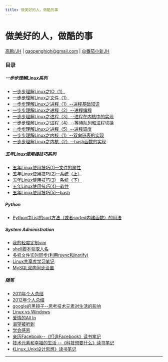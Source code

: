 ```yaml
---
title: 做美好的人，做酷的事
---
```


<head>
<link rel='stylesheet' href='/style/github2.css'/>
</head>

做美好的人，做酷的事
==================

[高鹏/JH](http://gaopenghigh.github.com) | 
<gaopenghigh@gmail.com> | 
[@番茄小新JH](http://weibo.com/jh27)

### 目录

##### 一步步理解Linux系列

* [一步步理解Linux之IO（1）](posts/understanding_linux_step_by_step_IO_1_basic.html)
* [一步步理解Linux之文件（1）](posts/understanding_linux_step_by_step_file_1.html)
* [一步步理解Linux之进程（1）--进程基础知识](posts/understanding_linux_step_by_step_process_1_basic.html)
* [一步步理解Linux之进程（2）--进程编程](posts/understanding_linux_step_by_step_process_2_process_programming.html)
* [一步步理解Linux之进程（3）--进程在内核中的实现](posts/understanding_linux_step_by_step_process_3_process_in_kernel.html)
* [一步步理解Linux之进程（4）--等待队列和进程切换](posts/understanding_linux_step_by_step_process_4_wait_queue_and_process_switch.html)
* [一步步理解Linux之进程（5）--进程调度](posts/understanding_linux_step_by_step_process_5_schedule.html)
* [一步步理解Linux之内核（1）--双向链表的实现](posts/understanding_linux_step_by_step_kernel_1_list.html)
* [一步步理解Linux之内核（2）--hash函数的实现](posts/understanding_linux_step_by_step_kernel_2_hash.html)

##### 五年Linux使用接技巧系列

* [五年Linux使用技巧(1)--文件的属性](posts/5_year_linux_tips_1_file.html)
* [五年Linux使用技巧(2)--系统（上）](posts/5_year_linux_tips_2_system_1.html)
* [五年Linux使用技巧(3)--系统（下）](posts/5_year_linux_tips_3_system_2.html)
* [五年Linux使用技巧(4)--软件](posts/5_year_linux_tips_4_software.html)
* [五年Linux使用技巧(5)--bash](posts/5_year_linux_tips_5_bash.html)

##### Python

* [Python中List的sort方法（或者sorted内建函数）的用法](posts/python_list_sort.html)

##### System Administration

* [我的轻度定制vim](posts/vim.html)
* [shell脚本获取人名](posts/get_name_script.html)
* [多机文件实时同步(利用rsync和inotify)](posts/inotifyrsync.html)
* [Linux共享库学习笔记](posts/linux_ld.html)
* [MySQL双向同步设置](mysql_duble_replicate.html)

##### 随笔
* [2011年个人总结](posts/personal_review_of_2011.html)
* [2012年个人总结](posts/personal_review_of_2012.html)
* [google的黑镜子--思考技术元素对生活的影响](posts/black_mirror_of_google_technium_and_life.html)
* [Linux vs Windows](posts/linux_vs_windows.html)
* [爱情的All In](posts/all_in_for_love.html)
* [渴望被听到](posts/require_to_be_followed.html)
* [学会感恩](posts/learning_thanksgiving.html)
* [亲历Facebook--《打造Facebook》读书笔记](posts/book_facebook.html)
* [技术元素和幸福的生活 --《科技想要什么》读书笔记](posts/book_what_technology_wants.html)
* [《Linux_Unix设计思想》读书笔记](posts/book_linux_unix_philosophy.html)

----

<div id="disqus_thread"></div>
<script type="text/javascript">
/* * * CONFIGURATION VARIABLES: EDIT BEFORE PASTING INTO YOUR WEBPAGE * * */
    var disqus_shortname = 'gaopenghigh'; // required: replace example with your forum shortname

    /* * * DON'T EDIT BELOW THIS LINE * * */
    (function() {
        var dsq = document.createElement('script'); dsq.type = 'text/javascript'; dsq.async = true;
        dsq.src = '//' + disqus_shortname + '.disqus.com/embed.js';
        (document.getElementsByTagName('head')[0] || document.getElementsByTagName('body')[0]).appendChild(dsq);
    })();
</script>

    